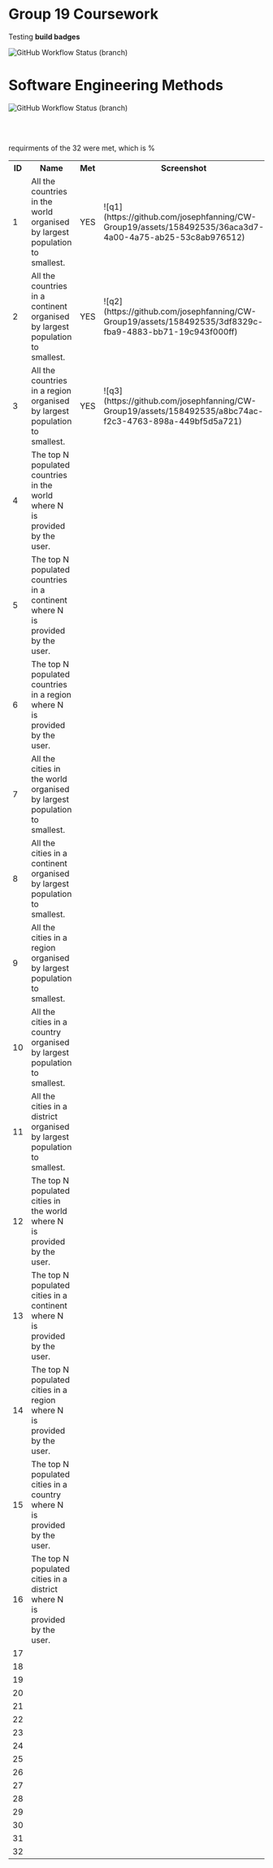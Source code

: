 <h1>Group 19 Coursework</h1>

Testing **build badges**

![GitHub Workflow Status (branch)](https://img.shields.io/github/actions/workflow/status/josephfanning/CW-Group19/main.yml?branch=master)


# Software Engineering Methods
![GitHub Workflow Status (branch)](https://img.shields.io/github/actions/workflow/status/josephfanning/CW-Group19/main.yml?branch=develop)

<br></br>

<p> requirments of the 32 were met, which is % </p>
<table>
  <tr>
    <th>ID</th>
    <th>Name</th>
    <th>Met</th>
    <th>Screenshot</th>
  </tr>

  <tr>
    <td>1</td>
    <td>All the countries in the world organised by largest population to smallest.</td>
    <td>YES</td>
    <td>![q1](https://github.com/josephfanning/CW-Group19/assets/158492535/36aca3d7-4a00-4a75-ab25-53c8ab976512)</td>
  </tr>
  <tr>
    <td>2</td>
    <td>All the countries in a continent organised by largest population to smallest.</td>
    <td>YES</td>
    <td>![q2](https://github.com/josephfanning/CW-Group19/assets/158492535/3df8329c-fba9-4883-bb71-19c943f000ff)</td>
  </tr>
    <tr>
    <td>3</td>
    <td>All the countries in a region organised by largest population to smallest.</td>
    <td>YES</td>
    <td>![q3](https://github.com/josephfanning/CW-Group19/assets/158492535/a8bc74ac-f2c3-4763-898a-449bf5d5a721)</td>
  </tr>
    <tr>
    <td>4</td>
    <td>The top N populated countries in the world where N is provided by the user.</td>
    <td></td>
    <td></td>
  </tr>
    <tr>
    <td>5</td>
    <td>The top N populated countries in a continent where N is provided by the user.</td>
    <td></td>
    <td></td>
  </tr>
    <tr>
    <td>6</td>
    <td>The top N populated countries in a region where N is provided by the user.</td>
    <td></td>
    <td></td>
  </tr>
    <tr>
    <td>7</td>
    <td>All the cities in the world organised by largest population to smallest.</td>
    <td></td>
    <td></td>
  </tr>
      <tr>
    <td>8</td>
    <td>All the cities in a continent organised by largest population to smallest.</td>
    <td></td>
    <td></td>
  </tr>
      <tr>
    <td>9</td>
    <td>All the cities in a region organised by largest population to smallest.</td>
    <td></td>
    <td></td>
  </tr>
      <tr>
    <td>10</td>
    <td>All the cities in a country organised by largest population to smallest.</td>
    <td></td>
    <td></td>
  </tr>
        <tr>
    <td>11</td>
    <td>All the cities in a district organised by largest population to smallest.</td>
    <td></td>
    <td></td>
  </tr>
        <tr>
    <td>12</td>
    <td>The top N populated cities in the world where N is provided by the user.</td>
    <td></td>
    <td></td>
  </tr>
        <tr>
    <td>13</td>
    <td>The top N populated cities in a continent where N is provided by the user.</td>
    <td></td>
    <td></td>
  </tr>
        <tr>
    <td>14</td>
    <td>The top N populated cities in a region where N is provided by the user.</td>
    <td></td>
    <td></td>
  </tr>
        <tr>
    <td>15</td>
    <td>The top N populated cities in a country where N is provided by the user.</td>
    <td></td>
    <td></td>
  </tr>
       <tr>
    <td>16</td>
    <td>The top N populated cities in a district where N is provided by the user.</td>
    <td></td>
    <td></td>
  </tr>
       <tr>
    <td>17</td>
    <td></td>
    <td></td>
    <td></td>
  </tr>
      <tr>
    <td>18</td>
    <td></td>
    <td></td>
    <td></td>
  </tr>
      <tr>
    <td>19</td>
    <td></td>
    <td></td>
    <td></td>
  </tr>
     <tr>
    <td>20</td>
    <td></td>
    <td></td>
    <td></td>
  </tr>
       <tr>
    <td>21</td>
    <td></td>
    <td></td>
    <td></td>
  </tr>
       <tr>
    <td>22</td>
    <td></td>
    <td></td>
    <td></td>
  </tr>
       <tr>
    <td>23</td>
    <td></td>
    <td></td>
    <td></td>
  </tr>
       <tr>
    <td>24</td>
    <td></td>
    <td></td>
    <td></td>
  </tr>
     <tr>
    <td>25</td>
    <td></td>
    <td></td>
    <td></td>
  </tr>
       <tr>
    <td>26</td>
    <td></td>
    <td></td>
    <td></td>
  </tr>
       <tr>
    <td>27</td>
    <td></td>
    <td></td>
    <td></td>
  </tr>
       <tr>
    <td>28</td>
    <td></td>
    <td></td>
    <td></td>
  </tr>
       <tr>
    <td>29</td>
    <td></td>
    <td></td>
    <td></td>
  </tr>
       <tr>
    <td>30</td>
    <td></td>
    <td></td>
    <td></td>
  </tr>
       <tr>
    <td>31</td>
    <td></td>
    <td></td>
    <td></td>
  </tr>
       <tr>
    <td>32</td>
    <td></td>
    <td></td>
    <td></td>
  </tr>
  
</table>

 
</table>
